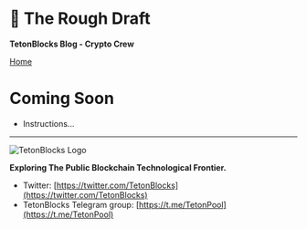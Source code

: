 # &#129531; The Rough Draft
__TetonBlocks Blog - Crypto Crew__


[Home](http://heathdrobertson.github.com/tetonblocks-crypto)

# Coming Soon

- Instructions...


---
![TetonBlocks Logo](https://raw.githubusercontent.com/heathdrobertson/tetonblocks-crypto/main/docs/assets/images/tetonblocks_logo_banner.png)

**Exploring The Public Blockchain Technological Frontier.**

- Twitter: [https://twitter.com/TetonBlocks](https://twitter.com/TetonBlocks)
- TetonBlocks Telegram group: [https://t.me/TetonPool](https://t.me/TetonPool)

